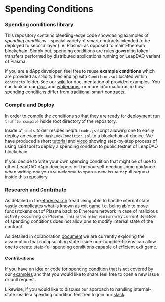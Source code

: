 # Spending Conditions

### Spending conditions library
This repository contains bleeding-edge code showcasing examples of *spending conditions* - special variety of smart contracts intended to be deployed to second layer (i.e. Plasma) as opposed to main Ethereum blockchain. Simply put, spending conditions are rules governing token transfers performed by distributed applications running on LeapDAO variant of Plasma.

If you are a dApp developer, feel free to reuse **example conditions** which are provided as solidity files ending with `Condition.sol` located within `contracts` folder. See our [wiki]() for documentation of provided examples. You can look at our [docs](https://github.com/leapdao/leapdao-docs) and [whitepaper](https://docs.google.com/document/d/1vStTjqvqZGyiI5AVtpwCIMlHFnzC_4bbixsCfs27-M8/edit) for more information as to how spending conditions differ from traditional smart contracts.


### Compile and Deploy
In order to  compile the conditions so that they are ready for deployment run `truffle compile` inside root directory of the repository.

Inside of `tools` folder resides helpful  `node.js` script allowing one to easily deploy an example `HashLockCondition.sol` to  a blockchain of choice. We have produced a short [tutorial](https://docs.leapdao.org/spending-conditions/) and [video](https://www.youtube.com/watch?time_continue=2&v=cB5T0buF8GI) showing step-by-step process of  using said tool to deploy a spending conditon to public testnet of LeapDAO blockchain.

If you decide to write your own spending condition that might be of use to other LeapDAO dApp developers or find yourself needing some guidance when writing one you are welcome to open a new issue or pull request inside this repository.


### Research and Contribute

As detailed in the [ethresear.ch](https://ethresear.ch/t/why-smart-contracts-are-not-feasible-on-plasma/2598) tread being able to handle internal state vastly complicates what is known as exit game i.e. being able to move funds/tokens out of Plasma back to Ethereum network in case of malicious activity occurring on Plasma. This is the main reason why current iteration of spending conditions does not allow one to modify internal state of the contract.

As detailed in collaboration [ document](https://docs.google.com/document/d/1uI-NK57cByG8ALH6ZM0ogXocBrw9se1yatXskqy62mU) we are currently exploring the assumption that encapsulating state inside non-fungible-tokens can allow one to create state-full spending conditions capable of efficient exit game.

#### Contributions
If you have an idea or code for spending condition that is not covered by our [examples](wiki) and that you would like to share feel free to open a new issue or pull request.

Likewise, if you would like to discuss our approach to handling internal-state inside a spending condition feel free to join our [slack](). 
